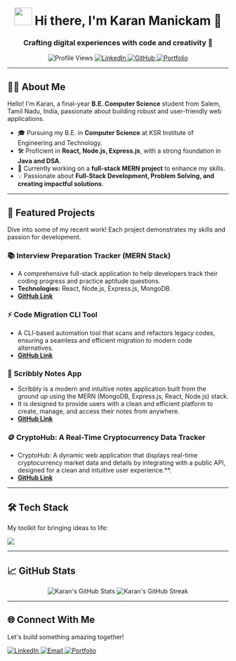 <h1 align="center">
  <img src="https://raw.githubusercontent.com/ABS-CR7/ABS-CR7/master/assets/Hi.gif" width="40px" /> Hi there, I'm Karan Manickam 👋
</h1>
<h3 align="center">Crafting digital experiences with code and creativity 🚀</h3>

<p align="center">
  <img src="https://komarev.com/ghpvc/?username=KaranUnique&label=Profile%20views&color=0e75b6&style=flat" alt="Profile Views" />
  <a href="https://linkedin.com/in/Karan-Manickam" target="_blank">
    <img src="https://img.shields.io/badge/LinkedIn-Connect-blue?style=flat&logo=linkedin&logoColor=white" alt="LinkedIn" />
  </a>
  <a href="https://github.com/KaranUnique" target="_blank">
    <img src="https://img.shields.io/badge/GitHub-Follow-black?style=flat&logo=github&logoColor=white" alt="GitHub" />
  </a>
  <a href="https://karanunix.me/" target="_blank">
    <img src="https://img.shields.io/badge/Portfolio-Visit-5cb85c?style=flat&logo=dribbble&logoColor=white" alt="Portfolio" />
  </a>
</p>

---

## 👨‍💻 About Me

<p align="left">
  Hello! I'm Karan, a final-year <b>B.E. Computer Science</b> student from Salem, Tamil Nadu, India, passionate about building robust and user-friendly web applications.
</p>

- 🎓 Pursuing my B.E. in **Computer Science** at KSR Institute of Engineering and Technology.
- 🛠 Proficient in **React, Node.js, Express.js**, with a strong foundation in **Java and DSA**.
- 🌱 Currently working on a **full-stack MERN project** to enhance my skills.
- 💡 Passionate about **Full-Stack Development, Problem Solving, and creating impactful solutions**.

---

## 🚀 Featured Projects

<p align="left">
  Dive into some of my recent work! Each project demonstrates my skills and passion for development.
</p>

### 📚 **Interview Preparation Tracker (MERN Stack)**
- A comprehensive full-stack application to help developers track their coding progress and practice aptitude questions.
- **Technologies:** React, Node.js, Express.js, MongoDB.
- **[GitHub Link](https://github.com/KaranUnique/Interview-Prep-Tracker)**

### ⚡ **Code Migration CLI Tool**
- A CLI-based automation tool that scans and refactors legacy codes, ensuring a seamless and efficient migration to modern code alternatives.
- **[GitHub Link](https://github.com/KaranUnique/Code-Migration-CLI-Tool)**

### 📝 **Scribbly Notes App**
- Scribbly is a modern and intuitive notes application built from the ground up using the MERN (MongoDB, Express.js, React, Node.js) stack.
- It is designed to provide users with a clean and efficient platform to create, manage, and access their notes from anywhere.
- **[GitHub Link](https://github.com/KaranUnique/MyNotes)**

### 🪙 **CryptoHub: A Real-Time Cryptocurrency Data Tracker**
- CryptoHub: A dynamic web application that displays real-time cryptocurrency market data and details by integrating with a public API, designed for a clean and intuitive user experience.**.
- **[GitHub Link](https://github.com/KaranUnique/CryptoHub)**

---

## 🛠 Tech Stack

My toolkit for bringing ideas to life:

<p align="left">
  <img src="https://skillicons.dev/icons?i=html,css,js,react,tailwind,nodejs,express,mongodb,java,python,git,github,vscode" />
</p>

---

## 📈 GitHub Stats

<p align="center">
  <img src="https://github-readme-stats.vercel.app/api?username=KaranUnique&show_icons=true&theme=radical&hide_border=true" alt="Karan's GitHub Stats" />
  <img src="https://github-readme-streak-stats.herokuapp.com/?user=KaranUnique&theme=radical&hide_border=true" alt="Karan's GitHub Streak" />
</p>

---

## 🌐 Connect With Me

<p align="left">
  Let's build something amazing together!
</p>

<p align="left">
  <a href="https://www.linkedin.com/in/karan2005/" target="_blank">
    <img src="https://img.shields.io/badge/LinkedIn-Connect-blue?style=for-the-badge&logo=linkedin&logoColor=white" alt="LinkedIn" />
  </a>
  <a href="mailto:karanmanickam.dev@gmail.com" target="_blank">
    <img src="https://img.shields.io/badge/Email-Contact%20Me-red?style=for-the-badge&logo=gmail&logoColor=white" alt="Email" />
  </a>
  <a href="https://karanunix.me/" target="_blank">
    <img src="https://img.shields.io/badge/Portfolio-Visit%20My%20Work-5cb85c?style=for-the-badge&logo=dribbble&logoColor=white" alt="Portfolio" />
  </a>
</p>
